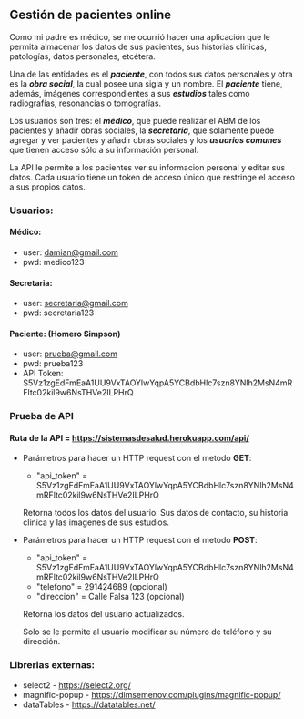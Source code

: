 ## Gestión de pacientes online

Como mi padre es médico, se me ocurrió hacer una aplicación que le permita almacenar los datos de sus pacientes, sus historias clínicas, patologías, datos personales, etcétera.

Una de las entidades es el ***paciente***, con todos sus datos personales y otra es la ***obra social***, la cual posee una sigla y un nombre.
El ***paciente*** tiene, además, imágenes correspondientes a sus ***estudios*** tales como radiografías, resonancias o tomografías.

Los usuarios son tres: el ***médico***, que puede realizar el ABM de los pacientes y añadir obras sociales, la ***secretaria***, que solamente puede agregar y ver pacientes y añadir obras sociales y los ***usuarios comunes*** que tienen acceso sólo a su información personal.

La API le permite a los pacientes ver su informacion personal y editar sus datos. Cada usuario tiene un token de acceso único que restringe el acceso a sus propios datos.


### Usuarios:

#### Médico:
* user: damian@gmail.com
* pwd: medico123

#### Secretaria:
* user: secretaria@gmail.com
* pwd: secretaria123

#### Paciente: (Homero Simpson)
* user: prueba@gmail.com
* pwd: prueba123
* API Token: S5Vz1zgEdFmEaA1UU9VxTAOYlwYqpA5YCBdbHlc7szn8YNlh2MsN4mRFltc02kil9w6NsTHVe2ILPHrQ

### Prueba de API

#### Ruta de la API = https://sistemasdesalud.herokuapp.com/api/

* Parámetros para hacer un HTTP request con el metodo **GET**:
    * "api_token" = S5Vz1zgEdFmEaA1UU9VxTAOYlwYqpA5YCBdbHlc7szn8YNlh2MsN4mRFltc02kil9w6NsTHVe2ILPHrQ

    Retorna todos los datos del usuario: Sus datos de contacto, su historia clinica y las imagenes de sus estudios.

* Parámetros para hacer un HTTP request con el metodo **POST**:
    * "api_token" = S5Vz1zgEdFmEaA1UU9VxTAOYlwYqpA5YCBdbHlc7szn8YNlh2MsN4mRFltc02kil9w6NsTHVe2ILPHrQ
    * "telefono" = 291424689 (opcional)
    * "direccion" = Calle Falsa 123 (opcional)
    
    Retorna los datos del usuario actualizados.
    
    Solo se le permite al usuario modificar su número de teléfono y su dirección.
    
    
### Librerias externas:

* select2 - https://select2.org/
* magnific-popup - https://dimsemenov.com/plugins/magnific-popup/
* dataTables - https://datatables.net/

